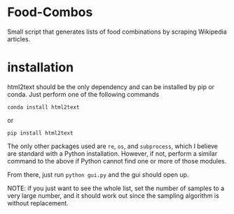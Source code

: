 # Food-Combos
Small script that generates lists of food combinations by scraping Wikipedia articles. 

# installation
html2text should be the only dependency and can be installed by pip or conda. Just perform one of the following commands
```
conda install html2text
```
or
```
pip install html2text
```
The only other packages used are ```re```, ```os```, and ```subprocess```, which I believe are standard with a Python installation. 
However, if not, perform a similar command to the above if Python cannot find one or more of those modules.

From there, just run ```python gui.py``` and the gui should open up. 

NOTE: if you just want to see the whole list, set the number of samples to a very large number, and it should work out since the sampling algorithm is without replacement. 
